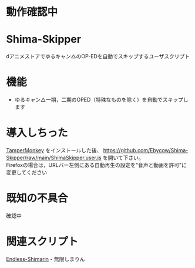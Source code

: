 # 動作確認中

# Shima-Skipper
dアニメストアでゆるキャン△のOP-EDを自動でスキップするユーザスクリプト

# 機能
* ゆるキャン△一期，二期のOPED（特殊なものを除く）を自動でスキップします

# 導入しちった
[TamperMonkey](https://www.tampermonkey.net/) をインストールした後、 https://github.com/Ebycow/Shima-Skipper/raw/main/ShimaSkipper.user.js を開いて下さい。  
Firefoxの場合は，URLバー左側にある自動再生の設定を"音声と動画を許可"に変更してください

# 既知の不具合
確認中

# 関連スクリプト
[Endless-Shimarin](https://github.com/Ebycow/Endless-Shimarin) - 無限しまりん
